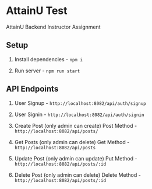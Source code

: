 # AttainU Test

AttainU Backend Instructor Assignment

## Setup

1. Install dependencies - `npm i`

2. Run server - `npm run start`

## API Endpoints

1. User Signup - `http://localhost:8082/api/auth/signup`

2. User Signin - `http://localhost:8082/api/auth/signin`

3. Create Post (only admin can create) Post Method - `http://localhost:8082/api/posts/`

4. Get Posts (only admin can delete) Get Method - `http://localhost:8082/api/posts`

5. Update Post (only admin can update) Put Method - `http://localhost:8082/api/posts/:id`

6. Delete Post (only admin can delete) Delete Method - `http://localhost:8082/api/posts/:id`